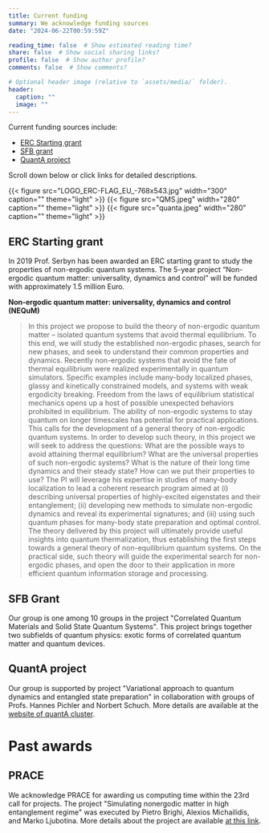 ```yaml
---
title: Current funding
summary: We acknowledge funding sources
date: "2024-06-22T00:59:59Z"

reading_time: false  # Show estimated reading time?
share: false  # Show social sharing links?
profile: false  # Show author profile?
comments: false  # Show comments?

# Optional header image (relative to `assets/media/` folder).
header:
  caption: ""
  image: ""
---
```


Current funding sources include: 

* [ERC Starting grant](#erc-starting-grant)
* [SFB grant](#sfb-grant) 
* [QuantA project](#quanta-project)

Scroll down below or click links for detailed descriptions. 

{{< figure src="LOGO_ERC-FLAG_EU_-768x543.jpg" width="300" caption="" theme="light" >}}
{{< figure src="QMS.jpeg" width="280" caption="" theme="light" >}}
{{< figure src="quanta.jpeg" width="280" caption="" theme="light" >}}


## ERC Starting grant 

In 2019 Prof. Serbyn has been awarded an ERC starting grant to study the properties of non-ergodic quantum systems. The 5-year project  “Non-ergodic quantum matter: universality, dynamics and control” will be funded with approximately 1.5 million Euro. 


**Non-ergodic quantum matter: universality, dynamics and control (NEQuM)**

> In this project we propose to build the theory of non-ergodic quantum matter – isolated quantum systems that avoid thermal equilibrium. To this end, we will study the established non-ergodic phases, search for new phases, and seek to understand their common properties and dynamics. Recently non-ergodic systems that avoid the fate of thermal equilibrium were realized experimentally in quantum simulators. Specific examples include many-body localized phases, glassy and kinetically constrained models, and systems with weak ergodicity breaking. Freedom from the laws of equilibrium statistical mechanics opens up a host of possible unexpected behaviors prohibited in equilibrium. The ability of non-ergodic systems to stay quantum on longer timescales has potential for practical applications. This calls for the development of a general theory of non-ergodic quantum systems. In order to develop such theory, in this project we will seek to address the questions: What are the possible ways to avoid attaining thermal equilibrium? What are the universal properties of such non-ergodic systems? What is the nature of their long time dynamics and their steady state? How can we put their properties to use? The PI will leverage his expertise in studies of many-body localization to lead a coherent research program aimed at (i) describing universal properties of highly-excited eigenstates and their entanglement; (ii) developing new methods to simulate non-ergodic dynamics and reveal its experimental signatures; and (iii) using such quantum phases for many-body state preparation and optimal control. The theory delivered by this project will ultimately provide useful insights into quantum thermalization, thus establishing the first steps towards a general theory of non-equilibrium quantum systems. On the practical side, such theory will guide the experimental search for non-ergodic phases, and open the door to their application in more efficient quantum information storage and processing.

## SFB Grant 
Our group is one among 10 groups in the project "Correlated Quantum Materials and Solid State Quantum Systems". This project brings together two subfields of quantum physics: exotic forms of correlated quantum matter and quantum devices. 

## QuantA project
Our group is supported by project "Variational approach to quantum dynamics and entangled state preparation" in collaboration with groups of Profs. Hannes Pichler and Norbert Schuch. More details are available at the [website of quantA cluster](https://www.quantumscience.at/projects/core-projects).

# Past awards


## PRACE
 
We acknowledge PRACE for awarding us computing time within the 23rd call for projects. The project
"Simulating nonergodic matter in high entanglement regime" was executed by Pietro Brighi,
Alexios Michailidis, and Marko Ljubotina. More details about the project are available [at this link](https://prace-ri.eu/hpc-access/project-access/project-access-awarded-projects/projects-awarded-under-prace-project-access-call-23/#FundamentalConstituentsOfMatter). 


 